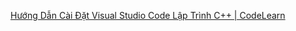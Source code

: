 
[Hướng Dẫn Cài Đặt Visual Studio Code Lập Trình C++ | CodeLearn](https://codelearn.io/sharing/huong-dan-cai-dat-visual-studio-code-lap-trinh-cpp)